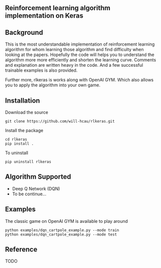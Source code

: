 ## Reinforcement learning algorithm implementation on Keras

## Background
This is the most understandable implementation of reinforcement learning algorithm for whom learning those algorithm and find difficulty when looking at the papers. Hopefully the code will helps you to understand the algorithm more more efficiently and shorten the learning curve. Comments and explanation are written heavy in the code. And a few successful trainable examples is also provided. 

Further more, rlkeras is works along with OpenAI GYM. Which also allows you to apply the algorithm into your own game.  

## Installation
Download the source
```
git clone https://github.com/will-hcau/rlkeras.git
```
Install the package
```
cd rlkeras
pip install .
```
To uninstall
```
pip uninstall rlkeras
```

## Algorithm Supported

 - Deep Q Network (DQN)
 - To be continue...

## Examples
The classic game on OpenAI GYM is available to play around
```
python examples/dqn_cartpole_example.py --mode train
python examples/dqn_cartpole_example.py --mode test
```

## Reference
TODO